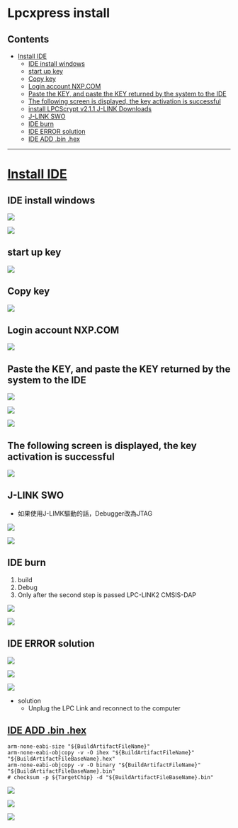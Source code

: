 # Lpcxpress install

## Contents
- [Install IDE](#Install-IDE)
  - [IDE install windows](#IDE-install-windows)
  - [start up key](#start-up-key)
  - [Copy key](#Copy-key)
  - [Login account NXP.COM](#Login-account-NXP.COM)
  - [Paste the KEY, and paste the KEY returned by the system to the IDE](#Paste-the-KEY-and-paste-the-KEY-returned-by-the-system-to-the-IDE)
  - [The following screen is displayed, the key activation is successful](#The-following-screen-is-displayed-the-key-activation-is-successful)
  - [install LPCScrypt v2.1.1 J-LINK Downloads](#install-LPCScrypt-v2.1.1-J-LINK-Downloads)
  - [J-LINK SWO](#J-LINK-SWO)
  - [IDE burn](#IDE-burn)
  - [IDE ERROR solution](#IDE-ERROR-solution)
  - [IDE ADD .bin .hex](#IDE-ADD-.bin-.hex)
---


# [Install IDE](https://www.nxp.com/)

## IDE install windows

![](001-1.JPG)
 
![](002-2.JPG)

## start up key

![](003.png)

## Copy key

![](004.png)

## Login account NXP.COM 

![](005.jpg)

## Paste the KEY, and paste the KEY returned by the system to the IDE

![](006.jpg)

![](007.jpg)

![](008.jpg)

## The following screen is displayed, the key activation is successful

![](009.jpg)

## J-LINK SWO 

* 如果使用J-LIMK驅動的話，Debugger改為JTAG

![](016.jpg)

![](017.jpg)

## IDE burn

1. build 
2. Debug
3. Only after the second step is passed LPC-LINK2 CMSIS-DAP

![](018.jpg)

![](019.jpg)

## IDE ERROR solution

![](020.jpg)

![](021.jpg)

![](022.jpg)

* solution
    * Unplug the LPC Link and reconnect to the computer

## [IDE ADD .bin .hex](https://mcuoneclipse.com/2017/03/29/mcuxpresso-ide-s-record-intel-hex-and-binary-files/)

```
arm-none-eabi-size "${BuildArtifactFileName}"
arm-none-eabi-objcopy -v -O ihex "${BuildArtifactFileName}" "${BuildArtifactFileBaseName}.hex"
arm-none-eabi-objcopy -v -O binary "${BuildArtifactFileName}" "${BuildArtifactFileBaseName}.bin"
# checksum -p ${TargetChip} -d "${BuildArtifactFileBaseName}.bin"
```

![](023.jpg)

![](024.jpg)

![](025.jpg)
